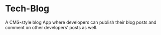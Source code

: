 # Tech-Blog
A CMS-style blog App where developers can publish their blog posts and comment on other developers’ posts as well.
